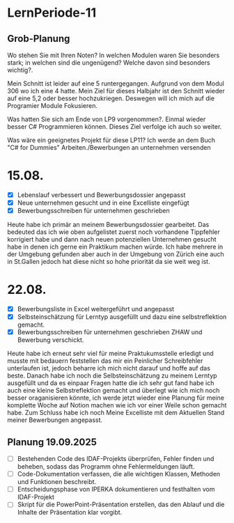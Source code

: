 # LernPeriode-11

## Grob-Planung
Wo stehen Sie mit Ihren Noten? In welchen Modulen waren Sie besonders stark; in welchen sind die ungenügend? Welche davon sind besonders wichtig?.

Mein Schnitt ist leider auf eine 5 runtergegangen. Aufgrund von dem Modul 306 wo ich eine 4 hatte. Mein Ziel für dieses Halbjahr ist den Schnitt wieder auf eine 5,2 oder besser hochzukriegen. Deswegen will ich mich auf die Programier Module Fokusieren.

Was hatten Sie sich am Ende von LP9 vorgenommen?.
Einmal wieder besser C# Programmieren können. Dieses Ziel verfolge ich auch so weiter. 

Was wäre ein geeignetes Projekt für diese LP11?
Ich werde an dem Buch "C# for Dummies" Arbeiten./Bewerbungen an unternehmen versenden

# 15.08.
- [x] Lebenslauf verbessert und Bewerbungsdossier angepasst
- [x] Neue unternehmen gesucht und in eine Excelliste eingefügt
- [x] Bewerbungsschreiben für unternehmen geschrieben

Heute habe ich primär an meinem Bewerbungsdossier gearbeitet. Das bedeuted das ich wie oben aufgelistet zuerst noch vorhandene Tippfehler korrigiert habe und dann nach neuen potenziellen Unternehmen gesucht habe in denen ich gerne ein Praktikum machen würde. Ich habe mehrere in der Umgebung gefunden aber auch in der Umgebung von Zürich eine auch in St.Gallen jedoch hat diese nicht so hohe priorität da sie weit weg ist.


# 22.08.
- [x] Bewerbungsliste in Excel weitergeführt und angepasst 
- [x] Selbsteinschätzung für Lerntyp ausgefüllt und dazu eine selbstreflektion gemacht. 
- [x] Bewerbungsschreiben für unternehmen geschrieben ZHAW und Bewerbung verschickt.

Heute habe ich erneut sehr viel für meine Praktukumsstelle erledigt und musste mit bedauern feststellen das mir ein Peinlicher Schreibfehler unterlaufen ist, jedoch beharre ich mich nicht darauf und hoffe auf das beste. Danach habe ich noch die Selbsteinschätzung zu meinem Lerntyp ausgefüllt und da es einpaar Fragen hatte die ich sehr gut fand habe ich auch eine kleine Selbstreflektion gemacht und überlegt wie ich mich noch besser oraganisieren könnte, ich werde jetzt wieder eine Planung für meine komplette Woche auf Notion machen wie ich vor einer Weile schon gemacht habe. Zum Schluss habe ich noch Meine Excelliste mit dem Aktuellen Stand meiner Bewerbungen angepasst.


## Planung 19.09.2025

- [ ] Bestehenden Code des IDAF-Projekts überprüfen, Fehler finden und beheben, sodass das Programm ohne Fehlermeldungen läuft.
- [ ] Code-Dokumentation verfassen, die alle wichtigen Klassen, Methoden und Funktionen beschreibt.
- [ ] Entscheidungsphase von IPERKA dokumentieren und festhalten vom IDAF-Projekt
- [ ] Skript für die PowerPoint-Präsentation erstellen, das den Ablauf und die Inhalte der Präsentation klar vorgibt.
